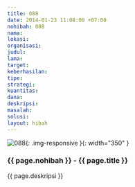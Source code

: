 ```yaml
---
title: 088
date: 2014-01-23 11:08:00 +07:00
nohibah: 088
nama: 
lokasi: 
organisasi: 
judul: 
lama: 
target: 
keberhasilan: 
tipe: 
strategi: 
kuantitas: 
dana: 
deskripsi: 
masalah: 
solusi: 
layout: hibah
---
```


![088](/static/img/hibahcms/088.png){: .img-responsive }{: width="350" }

### {{ page.nohibah }} - {{ page.title }}

{{ page.deskripsi }}
